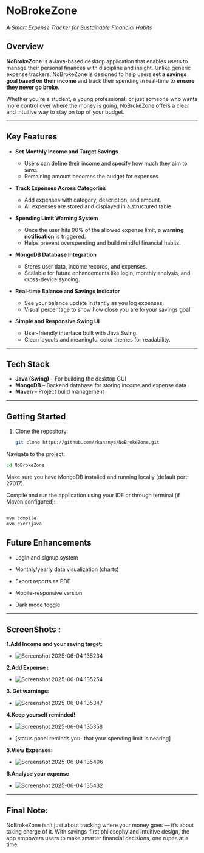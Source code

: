 # NoBrokeZone 
*A Smart Expense Tracker for Sustainable Financial Habits*

## Overview

**NoBrokeZone** is a Java-based desktop application that enables users to manage their personal finances with discipline and insight. 
Unlike generic expense trackers, NoBrokeZone is designed to help users **set a savings goal based on their income** and track their spending in real-time to **ensure they never go broke**.

Whether you're a student, a young professional, or just someone who wants more control over where the money is going, NoBrokeZone offers a clear and intuitive way to stay on top of your budget.

---

## Key Features

- **Set Monthly Income and Target Savings**
  - Users can define their income and specify how much they aim to save.
  - Remaining amount becomes the budget for expenses.
  
- **Track Expenses Across Categories**
  - Add expenses with category, description, and amount.
  - All expenses are stored and displayed in a structured table.

- **Spending Limit Warning System**
  - Once the user hits 90% of the allowed expense limit, a **warning notification** is triggered.
  - Helps prevent overspending and build mindful financial habits.

- **MongoDB Database Integration**
  - Stores user data, income records, and expenses.
  - Scalable for future enhancements like login, monthly analysis, and cross-device syncing.

- **Real-time Balance and Savings Indicator**
  - See your balance update instantly as you log expenses.
  - Visual percentage to show how close you are to your savings goal.

- **Simple and Responsive Swing UI**
  - User-friendly interface built with Java Swing.
  - Clean layouts and meaningful color themes for readability.

---

## Tech Stack

- **Java (Swing)** – For building the desktop GUI
- **MongoDB** – Backend database for storing income and expense data
- **Maven** – Project build management

---

## Getting Started

1. Clone the repository:
   ```bash
   git clone https://github.com/rkananya/NoBrokeZone.git
Navigate to the project:

``` bash
cd NoBrokeZone
```
Make sure you have MongoDB installed and running locally (default port: 27017).

Compile and run the application using your IDE or through terminal (if Maven configured):

``` bash

mvn compile
mvn exec:java
```
## Future Enhancements
  * Login and signup system
  
  * Monthly/yearly data visualization (charts)
  
  * Export reports as PDF
  
  * Mobile-responsive version
  
  * Dark mode toggle
---

##  ScreenShots :
**1.Add Income and your saving target:**
 - ![Screenshot 2025-06-04 135234](https://github.com/user-attachments/assets/4a1b0f65-b769-464d-a980-db005d6e1ec7)

**2.Add Expense :**
  - ![Screenshot 2025-06-04 135254](https://github.com/user-attachments/assets/d3a8a19a-d958-4aee-b1a5-c4c56fef6316)

**3. Get warnings:**
  - ![Screenshot 2025-06-04 135347](https://github.com/user-attachments/assets/de820568-d186-405a-b3f1-2bbf66259bcf)

**4.Keep yourself reminded!**:
  - ![Screenshot 2025-06-04 135358](https://github.com/user-attachments/assets/c7fe93ab-399b-4f73-b857-9576c98ff0ef)

  - [status panel reminds you- that your spending limit is nearing]

**5.View Expenses:**
  - ![Screenshot 2025-06-04 135406](https://github.com/user-attachments/assets/9939f327-bb51-48bb-9a4f-c921a0b4571d)

**6.Analyse your expense**
  - ![Screenshot 2025-06-04 135432](https://github.com/user-attachments/assets/1a1d5e31-1af1-43fa-9f43-c4758d67a151)

---
## Final Note:

NoBrokeZone isn’t just about tracking where your money goes — it’s about taking charge of it. With savings-first philosophy and intuitive design, the app empowers users to make smarter financial decisions, one rupee at a time.
